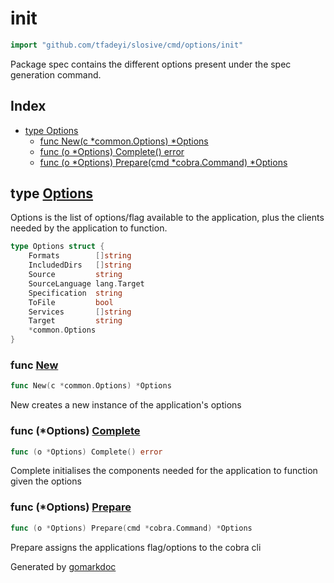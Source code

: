 <!-- Code generated by gomarkdoc. DO NOT EDIT -->

# init

```go
import "github.com/tfadeyi/slosive/cmd/options/init"
```

Package spec contains the different options present under the spec generation command.

## Index

- [type Options](<#Options>)
  - [func New\(c \*common.Options\) \*Options](<#New>)
  - [func \(o \*Options\) Complete\(\) error](<#Options.Complete>)
  - [func \(o \*Options\) Prepare\(cmd \*cobra.Command\) \*Options](<#Options.Prepare>)


<a name="Options"></a>
## type [Options](<https://github.com/tfadeyi/sloth-simple-comments/blob/main/cmd/options/init/options.go#L19-L29>)

Options is the list of options/flag available to the application, plus the clients needed by the application to function.

```go
type Options struct {
    Formats        []string
    IncludedDirs   []string
    Source         string
    SourceLanguage lang.Target
    Specification  string
    ToFile         bool
    Services       []string
    Target         string
    *common.Options
}
```

<a name="New"></a>
### func [New](<https://github.com/tfadeyi/sloth-simple-comments/blob/main/cmd/options/init/options.go#L33>)

```go
func New(c *common.Options) *Options
```

New creates a new instance of the application's options

<a name="Options.Complete"></a>
### func \(\*Options\) [Complete](<https://github.com/tfadeyi/sloth-simple-comments/blob/main/cmd/options/init/options.go#L46>)

```go
func (o *Options) Complete() error
```

Complete initialises the components needed for the application to function given the options

<a name="Options.Prepare"></a>
### func \(\*Options\) [Prepare](<https://github.com/tfadeyi/sloth-simple-comments/blob/main/cmd/options/init/options.go#L40>)

```go
func (o *Options) Prepare(cmd *cobra.Command) *Options
```

Prepare assigns the applications flag/options to the cobra cli

Generated by [gomarkdoc](<https://github.com/princjef/gomarkdoc>)
